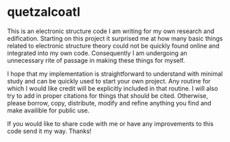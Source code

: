 # quetzalcoatl 

This is an electronic structure code I am writing for my own research and edification.  Starting on this project 
it surprised me at how many basic things related to electronic structure theory could not be quickly found online 
and integrated into my own code.  Consequently I am undergoing an unnecessary rite of passage in making these things 
for myself.

I hope that my implementation is straightforward to understand with minimal study and can be quickly used to start your own project. Any routine for which I would like credit will be explicitly included in that routine.  I will also try to add in proper citations for things that should be cited.  Otherwise, please borrow, copy, distribute, modify and refine anything you find
and make availible for public use.

If you would like to share code with me or have any improvements to this code send it my way.  Thanks!
